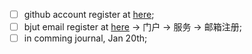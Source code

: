 - [ ] github account register at [here](github.com);
- [ ] bjut email register at [here](webvpn.bjut.edu.cn) -> 门户 -> 服务 -> 邮箱注册;
- [ ] in comming journal, Jan 20th;
